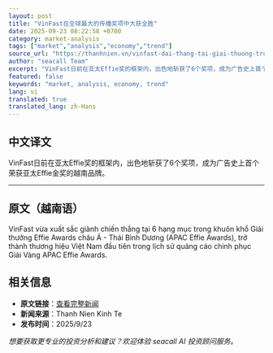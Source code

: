 ```yaml
---
layout: post
title: "VinFast在全球最大的传播奖项中大获全胜"
date: 2025-09-23 08:22:58 +0700
category: market-analysis
tags: ["market","analysis","economy","trend"]
source_url: "https://thanhnien.vn/vinfast-dai-thang-tai-giai-thuong-truyen-thong-lon-nhat-toan-cau-185250923143017026.htm"
author: "seacall Team"
excerpt: "VinFast日前在亚太Effie奖的框架内，出色地斩获了6个奖项，成为广告史上首个荣获亚太Effie金奖的越南品牌。..."
featured: false
keywords: "market, analysis, economy, trend"
lang: vi
translated: true
translated_lang: zh-Hans
---
```


## 中文译文

VinFast日前在亚太Effie奖的框架内，出色地斩获了6个奖项，成为广告史上首个荣获亚太Effie金奖的越南品牌。

---

## 原文（越南语）

VinFast vừa xuất sắc gi&agrave;nh chiến thắng tại 6 hạng mục trong khu&ocirc;n khổ Giải thưởng Effie Awards ch&acirc;u &Aacute; - Th&aacute;i B&igrave;nh Dương (APAC Effie Awards), trở th&agrave;nh thương hiệu Việt Nam đầu ti&ecirc;n trong lịch sử quảng c&aacute;o chinh phục Giải V&agrave;ng APAC Effie Awards.

## 相关信息

- **原文链接**：[查看完整新闻](https://thanhnien.vn/vinfast-dai-thang-tai-giai-thuong-truyen-thong-lon-nhat-toan-cau-185250923143017026.htm)
- **新闻来源**：Thanh Nien Kinh Te
- **发布时间**：2025/9/23

*想要获取更专业的投资分析和建议？欢迎体验 seacall AI 投资顾问服务。*